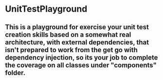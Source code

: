 # UnitTestPlayground

## This is a playground for exercise your unit test creation skills based on a somewhat real architecture, with external dependencies, that isn't prepared to work from the get go with dependency injection, so its your job to complete the coverage on all classes under "components" folder.